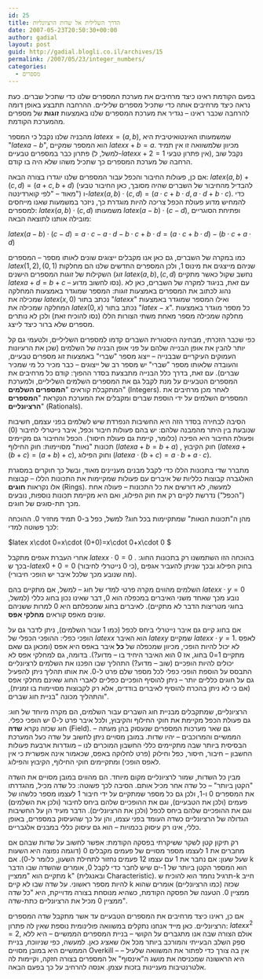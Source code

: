 ```yaml
---
id: 25
title: הדרך השלילית אל שדות הרציונליות
date: 2007-05-23T20:50:30+00:00
author: gadial
layout: post
guid: http://gadial.blogli.co.il/archives/15
permalink: /2007/05/23/integer_numbers/
categories:
  - מספרים
---
```

בפעם הקודמת ראינו כיצד מרחיבים את מערכת המספרים שלנו כדי שתכיל שברים. כעת נראה כיצד מרחיבים אותה כדי שתכיל מספרים שליליים. ההרחבה תתבצע באופן דומה להרחבה שכבר ראינו &#8211; נגדיר את מערכת המספרים שלנו באמצעות **זוגות** של מספרים מהמערכת הקודמת.

מהבניה שלנו נקבל כי המספר $latex x=(a,b)$, שמשמעותו האינטואיטיבית היא "$latex a-b$", הוא המספר שמקיים $latex x+b=a$. מכיוון שלמשוואה זו אין תמיד פתרון כבר במספרים טבעיים (למשל, ל-$latex x+2=1$ אין פתרון טבעי), נקבל שוב הרחבה של מערכת המספרים כך שתכיל משהו שלא היה בו קודם.

אם כן, פעולות החיבור והכפל עבור המספרים שלנו יוגדרו בצורה הבאה: $latex (a,b)+(c,d)=(a+c,b+d)$ (להבדיל מהחיבור של השברים שהיה מסובך, כאן החיבור טבעי מאוד &#8211; "לפי קוארדינטה") ו-$latex (a,b)\cdot(c,d)=(a\cdot c+b\cdot d,a\cdot d+b\cdot c)$. כדי להמחיש מדוע פעולת הכפל צריכה להיות מוגדרת כך, ניזכר במשמעות שאנו מייחסים למספרים: $latex (a,b)\cdot (c,d)$ משמעותו $latex (a-b)\cdot (c-d)$, ופתיחת הסוגריים מובילה אותנו לתוצאה הבאה:

$latex (a-b)\cdot (c-d)=a\cdot c-a\cdot d-b\cdot c+b\cdot d=(a\cdot c+b\cdot d)-(b\cdot c+a\cdot d)$

כמו במקרה של השברים, גם כאן אנו מקבלים ייצוגים שונים לאותו מספר &#8211; המספרים $latex (1,2), (0,1)$ שניהם מייצגים את מינוס 1, ולכן המספרים החדשים שלנו הם מחלקות השקילות של זוגות המספרים הישנים (זוג $latex (a,b),(c,d)$ נחשב שקול כאשר מתקיים $latex a+d=b+c$ &#8211; נסו לחשוב מדוע). עם זאת, בניגוד למקרה של השברים, כאן לא נהוג לכתוב את המספרים באמצעות זוגות: המספר שמוגדר באמצעות המחלקה שמכילה את $latex (x,0)$ נכתב בתור "$latex x$" ואילו המספר שמוגדר באמצעות המחלקה שמכילה את $latex (0,x)$ נכתב בתור "$latex -x$". כל מספר מוגדר באמצעות מחלקה שמכילה מספר מאחת משתי הצורות הללו (נסו להוכיח זאת) ולכן לא נותרים מספרים שלא ברור כיצד לייצג.

כפי שכבר הזכרתי, מבחינה היסטורית השברים קדמו למספרים השליליים, ולטעמי גם קל יותר להבין את אופן הבנייה שלהם על פני אופן הבניה של השלמים (שכן את הרעיונות העמוקים העיקריים שבבנייה &#8211; ייצוג מספר "שברי" באמצעות זוג מספרים טבעיים, והעובדה שלאותו מספר "שברי" יש מספר רב של ייצוגים &#8211; כבר מכיר כל מי שמכיר שברים). עם זאת, בדרך כלל הבנייה מתבצעת בסדר ההפוך: קודם כל מרחיבים את המספרים הטבעיים על מנת לקבל גם את המספרים השלמים השליליים, ולמערכת המתקבלת קוראים "**המספרים השלמים**" (Integers). לאחר מכן מרחיבים את המספרים השלמים על ידי הוספת שברים ומקבלים את המערכת הנקראת "**המספרים הרציונליים**" (Rationals).

הסיבה לבחירה בסדר הזה היא החשיבות הנפרדת שיש לשלמים בפני עצמם, חשיבות שנובעת בין היתר מהמבנה שלהם: יש בהם פעולות חיבור וכפל, איבר נייטרלי לחיבור (0) ופעולת החיבור היא הפיכה (כלומר, קיימת גם פעולת חיסור). הכפל והחיבור גם מקיימים תכונות "נאות" מסויימות: חוק החילוף ($latex a+b=b+a$) , חוק הקיבוץ ($latex a+(b+c)=(a+b)+c$), וחוק הפילוג ($latex a\cdot(b+c)=a\cdot b+a\cdot c$).

מתברר שדי בתכונות הללו כדי לקבל מבנים מעניינים מאוד, ובשל כך חוקרים במסגרת האלגברה קבוצות כלליות של איברים עם פעולות שמקיימות את התכונות הללו &#8211; קבוצות אלו נקראות **חוגים** (Rings). למעשה, לא דורשים את כל התכונות &#8211; פעולה אחת ("הכפל") נדרשת לקיים רק את חוק הפילוג, ואם היא מקיימת תכונות נוספות, נובעים מכך תת-סוגים של חוגים.

מהן ה"תכונות הנאות" שמתקיימות בכל חוג? למשל, כפל ב-0 תמיד מחזיר 0. ההוכחה לכך פשוטה למדי:

$latex x\cdot 0=x\cdot (0+0)=x\cdot 0+x\cdot 0 $

אחרי העברת אגפים מתקבל $latex x\cdot 0=0$ . בהוכחה הזו השתמשנו רק בתכונות החוג: בכך ש-$latex 0+0=0$ (כי 0 נייטרלי לחיבור), בחוק הפילוג ובכך שניתן להעביר אגפים (מה שנובע מכך שלכל איבר יש הופכי חיבורי).

השלמים מהווים מקרה פרטי למדי של חוג &#8211; למשל, אם מתקיים בהם $latex x\cdot y=0$ נובע מכך שאחד משני האיברים במכפלה הוא 0, דבר שאינו נכון בחוג כללי (למשל, בחוגי מטריצות הדבר לא מתקיים). לאיברים בחוג שמכפלתם היא 0 למרות ששניהם שונים מאפס קוראים **מחלקי אפס**.

אם בחוג קיים גם איבר נייטרלי ביחס לכפל (כמו 1 עבור השלמים), ניתן לדבר גם על הופכי כפלי: ההופכי הכפלי של $latex x$ הוא האיבר $latex y$ שמקיים $latex x\cdot y=1$. לאפס לא יכול להיות הופכי, מכיוון שמכפלה של **כל** איבר באפס היא אפס (ומכאן גם שאם מתקיים 1=0 בחוג, אז 0 הוא האיבר היחיד בו &#8211; מדוע?). בדומה, גם למחלקי אפס לא יכולים להיות הופכיים (שוב &#8211; מדוע?) התהליך שבו הפכנו את השלמים לרציונליים התבסס על הוספת הופכי כפלי לכל מספר שלם פרט ל-0. את אותו תהליך ניתן להפעיל גם על חוגים כלליים יותר &#8211; ניתן להוסיף הופכיים כפליים לאברי החוג שאינם מחלקי אפס (אם כי לא ניתן בהכרח להוסיף לאיברים בודדים, אלא רק לקבוצות מסויימות בו זמנית), והתהליך מכונה "בניית חוג שברים".

הרציונליים, שמתקבלים מבניית חוג השברים עבור השלמים, הם מקרה מיוחד של חוג: גם פעולת הכפל מקיימת את חוקי החילוף והקיבוץ, ולכל איבר פרט ל-0 יש הופכי כפלי. חוג שכזה נקרא **שדה** (Field). גם שאר מערכות המספרים שנעסוק בהן מעתה &#8211; הממשיים והמרוכבים &#8211; יהיו שדות. במובן מסויים ניתן לחשוב על שדה כעל המערכת הבסיסית ביותר שבה מתקיימים כללי החשבון המוכרים לנו &#8211; מוגדרות ארבעת פעולות החשבון &#8211; חיבור, חיסור, כפל וחילוק (פרט לחלוקה באפס, שכאמור אינה אפשרית כי אין לאפס הופכי) ומתקיימים חוקי החילוף, הקיבוץ והפילוג.

מבין כל השדות, שמור לרציונליים מקום מיוחד. הם מהווים במובן מסויים את השדה "הקטן ביותר" &#8211; כל שדה אחר מכיל אותם. הסיבה לכך פשוטה: כל שדה מכיל, מהגדרתו את המספרים 0 ו-1, ולכן גם כל מספר שמתקיים על ידי חיבור 1 לעצמו מספר כלשהו של פעמים (ולכן את הטבעיים), וגם את ההופכיים שלהם ביחס לחיבור (ולכן את השלמים) וגם את ההופכיים שלהם ביחס לכפל (ולכן את הרציונליים). הדבר מעיד הן על החשיבות הגדולה של הרציונליים כשדה העומד בפני עצמו, והן על כך שהעיסוק במספרים, באופן כללי, אינו רק עיסוק בכמויות &#8211; הוא גם עיסוק כללי במבנים אלגבריים.

רק תיקון קטן לשקר ששיקרתי בפסקה הקודמת: אפשר לחשוב על שדות שבהם אם מחברים את 1 לעצמו מספר מסויים של פעמים מקבלים 0 (דוגמה נפוצה היא השעות שעל שעון: אם נחבר את 1 עם עצמו 12 פעמים נחזור לתחילת השעון, כלומר ל-0). אם k הוא המספר הקטן ביותר של 1-ים שיש לחבר כדי לקבל 0, אומרים שהשדה שבו הדבר מתקיים הוא "ממציין k" (ובאנגלית Characteristic). תרגיל נחמד הוא להוכיח ש-k חייב להיות מספר ראשוני. על שדה שבו לא קיים k שכזה (כמו הרציונליים) אומרים שהוא ממציין 0. הטענה של הפסקה הקודמת, כשהיא מנוסחת בצורה מדוייקת, היא "כל שדה ממציין 0 מכיל את הרציונליים כתת-שדה".

אם כן, ראינו כיצד מרחיבים את המספרים הטבעיים עד אשר מתקבל שדה המספרים הרציונליים. כאן מייד אנחנו נתקלים במשוואה פולינומית נוספת שאין לה פתרון: $latex x^2=2$, אולם הצורה שבה אנו מתגברים על הקושי &#8211; בניית המספרים הממשיים &#8211; היא ללא ספק השלב הבעייתי והמורכב ביותר מכל אלו שאציג כאן. למעשה, כפי שניווכח, בניית הממשיים היא במובן מסויים Overkill &#8211; אין בה צורך כדי לפתור את המשוואה שלעיל &#8211; היא הראשונה שמכניסה את מושג ה"אינסוף" אל המספרים בצורה חזקה, וקיימות לה אלטרנטיבות מעניינות בזכות עצמן. אנסה להרחיב על כך בפעם הבאה.